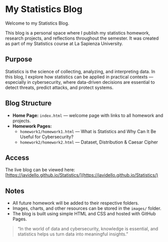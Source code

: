 # My Statistics Blog

Welcome to my Statistics Blog.

This blog is a personal space where I publish my statistics homework, research projects, and reflections throughout the semester. It was created as part of my Statistics course at La Sapienza University.

## Purpose

Statistics is the science of collecting, analyzing, and interpreting data. In this blog, I explore how statistics can be applied in practical contexts — especially in cybersecurity, where data-driven decisions are essential to detect threats, predict attacks, and protect systems.

## Blog Structure

- **Home Page:** `index.html` — welcome page with links to all homework and projects.
- **Homework Pages:**
  - `homework1/homework1.html` — What is Statistics and Why Can It Be Useful for Cybersecurity?
  - `homework2/homework2.html` — Dataset, Distribution & Caesar Cipher



## Access

The live blog can be viewed here:  
[https://javidello.github.io/Statistics/](https://javidello.github.io/Statistics/)


## Notes

- All future homework will be added to their respective folders.
- Images, charts, and other resources can be stored in the `images/` folder.
- The blog is built using simple HTML and CSS and hosted with GitHub Pages.

> “In the world of data and cybersecurity, knowledge is essential, and statistics helps us turn data into meaningful insights.”

